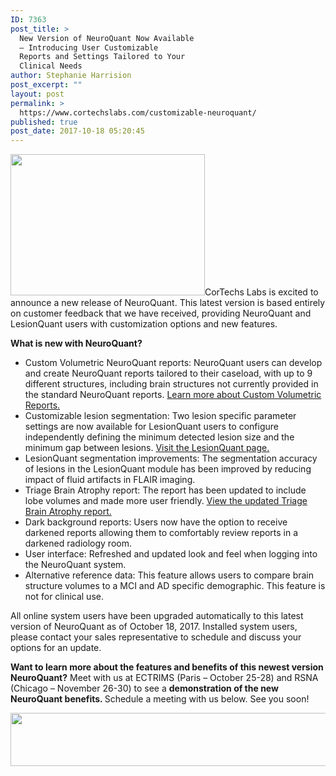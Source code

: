 ```yaml
---
ID: 7363
post_title: >
  New Version of NeuroQuant Now Available
  – Introducing User Customizable
  Reports and Settings Tailored to Your
  Clinical Needs
author: Stephanie Harrision
post_excerpt: ""
layout: post
permalink: >
  https://www.cortechslabs.com/customizable-neuroquant/
published: true
post_date: 2017-10-18 05:20:45
---
```

<a href="https://www.cortechslabs.com/wp-content/uploads/2017/10/contact-ipadLQ-01.png"><img class="wp-image-7334 alignright" src="https://www.cortechslabs.com/wp-content/uploads/2017/10/contact-ipadLQ-01.png" alt="" width="311" height="226" /></a>CorTechs Labs is excited to announce a new release of NeuroQuant. This latest version is based entirely on customer feedback that we have received, providing NeuroQuant and LesionQuant users with customization options and new features.

<strong>What is new with NeuroQuant? </strong>
<ul>
 	<li>Custom Volumetric NeuroQuant reports: NeuroQuant users can develop and create NeuroQuant reports tailored to their caseload, with up to 9 different structures, including brain structures not currently provided in the standard NeuroQuant reports. <a href="https://www.cortechslabs.com/neuroquant/custom/">Learn more about Custom Volumetric Reports.</a></li>
 	<li>Customizable lesion segmentation: Two lesion specific parameter settings are now available for LesionQuant users to configure independently defining the minimum detected lesion size and the minimum gap between lesions. <a href="https://www.cortechslabs.com/lesionquant/">Visit the LesionQuant page.</a></li>
 	<li>LesionQuant segmentation improvements: The segmentation accuracy of lesions in the LesionQuant module has been improved by reducing impact of fluid artifacts in FLAIR imaging.</li>
 	<li>Triage Brain Atrophy report: The report has been updated to include lobe volumes and made more user friendly. <a href="https://www.cortechslabs.com/neuroquant/tba/">View the updated Triage Brain Atrophy report.</a></li>
 	<li>Dark background reports: Users now have the option to receive darkened reports allowing them to comfortably review reports in a darkened radiology room.</li>
 	<li>User interface: Refreshed and updated look and feel when logging into the NeuroQuant system.</li>
 	<li>Alternative reference data: This feature allows users to compare brain structure volumes to a MCI and AD specific demographic. This feature is not for clinical use.</li>
</ul>
All online system users have been upgraded automatically to this latest version of NeuroQuant as of October 18, 2017. Installed system users, please contact your sales representative to schedule and discuss your options for an update.

<strong>Want to learn more about the features and benefits of this newest version NeuroQuant?</strong>
Meet with us at ECTRIMS (Paris – October 25-28) and RSNA (Chicago – November 26-30) to see a <strong>demonstration of the new NeuroQuant benefits. </strong>Schedule a meeting with us below. See you soon!

<a href="https://www.cortechslabs.com/contact/"><img class="size-full wp-image-6746 aligncenter" src="https://www.cortechslabs.com/wp-content/uploads/2017/03/Schedule-a-meeting.png" alt="" width="886" height="85" /></a>